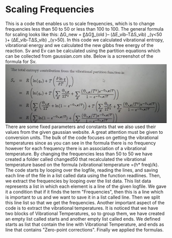 # Scaling Frequencies </br>
This is a code that enables us to scale frequencies, which is to change frequencies less than 50 to 50 or less than 100 to 100.
The general formula for scaling looks like this: 
ΔG_new = 〖ΔG〗_(old )– (ΔE_vib-TΔS_vib) _(γ<50 )+ (ΔE_vib-TΔS_vib) _(γ>50).
In this code we calculated vibrational entropy, vibrational energy and we calculated the new gibbs free energy of the reaction. Sv and Ev can be calculated using the partition equations which can be collected from gaussian.com site. Below is a screenshot of the formula for Sv.
![image info](./assets/sv.PNG) </br>
There are some fixed parameters and constants that we also used their values from the given gaussian website. A great attention must be given to conversion units.
The bulk of the code focuses on getting the vibrational temperatures since as you can see in the formula there is no frequency however for each frequency there is an association of a vibrational temperature. By changing the frequencies less than 50 to 50 we have created a folder called changed50 that recalculated the vibrational temperature based on the formula (vibrational temperature =(h* freq)/k).</br>
The code starts by looping over the logfile, reading the lines, and saving each line of the file in a list called data using the function readlines. Then, we extract the frequencies by looping over the list data. This list data represents a list in which each element is a line of the given logfile. We gave it a condition that if it finds the term "Frequencies", then this is a line which is important to us and we want to save it in a list called line. Then we split this line list so that we get the frequencies.
Another important aspect of the code is to extract the vibrational temperatures. It is noticed that we have two blocks of Vibrational Temperatures, so to group them, we have created an empty list called starts and another empty list called ends. We defined starts as list that contain the line with Vibrational Temperature, and ends as line that contains "Zero-point corrections". 
Finally we applied the formulas.